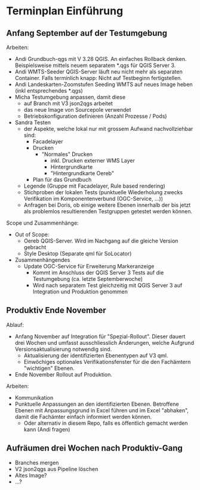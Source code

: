 # Terminplan Einführung

## Anfang September auf der Testumgebung

Arbeiten:
* Andi Grundbuch-qgs mit V 3.28 QGIS. An einfaches Rollback denken. Beispielsweise mittels neuem separatem *.qgs für QGIS Server 3.
* Andi WMTS-Seeder QGIS-Server läuft neu nicht mehr als separaten Container. Falls terminlich knapp: Nicht auf Testbeginn fertigstellen.
* Andi Landeskarten-Zoomstufen Seeding WMTS auf neues Image heben (inkl entsprechendes *.qgs)
* Micha Testumgebung anpassen, damit diese 
    * auf Branch mit V3 json2qgs arbeitet
    * das neue Image von Sourcepole verwendet
    * Betriebskonfiguration definieren (Anzahl Prozesse / Pods)
* Sandra Testen
    * der Aspekte, welche lokal nur mit grossem Aufwand nachvollziehbar sind:
       * Facadelayer
       * Drucken
           * "Normales" Drucken
               * inkl. Drucken externer WMS Layer
               * Hintergrundkarte
               * "Hintergrundkarte Oereb"
       * Plan für das Grundbuch
   * Legende (Gruppe mit Facadelayer, Rule based rendering)
   * Stichproben der lokalen Tests (punktuelle Wiederholung zwecks Verifikation im Komponentenverbund (OGC-Service, ...))
   * Anfragen bei Doris, ob einige weitere Ebenen innerhalb der bis jetzt als problemlos resultierenden Testgruppen getestet werden können.

Scope und Zusammenhänge:
* Out of Scope: 
    * Oereb QGIS-Server. Wird im Nachgang auf die gleiche Version gebracht
    * Style Desktop (Separate qml für SoLocator)
* Zusammenhängendes
    * Update OGC-Service für Erweiterung Markeranzeige
        * Kommt im Anschluss der QGIS Server 3 Tests auf die Testumgebung (ca. letzte Septemberwoche)
        * Wird nach separatem Test gleichzeitig mit QGIS Server 3 auf Integration und Produktion genommen

## Produktiv Ende November

Ablauf:

* Anfang November auf Integration für "Spezial-Rollout". Dieser dauert
drei Wochen und umfasst ausschliesslich Änderungen, welche Aufgrund 
Versionsaktualisierung notwendig sind.
    * Aktualisierung der identifizierten Ebenentypen auf V3 qml.
    * Einwöchiges optionales Verifikationsfenster für die den Fachämtern "wichtigen" Ebenen.
* Ende November Rollout auf Produktion.

Arbeiten:

* Kommunikation
* Punktuelle Anpassungen an den identifizierten Ebenen. Betroffene Ebenen mit Anpassungsgrund in Excel führen und im Excel "abhaken", damit die Fachämter einfach informiert werden können.
    * Oder alternativ in diesem Repo, falls es öffentlich gemacht werden kann (Andi fragen)

## Aufräumen drei Wochen nach Produktiv-Gang

* Branches mergen
* V2 json2qgs aus Pipeline löschen
* Altes Image?
* ...?
